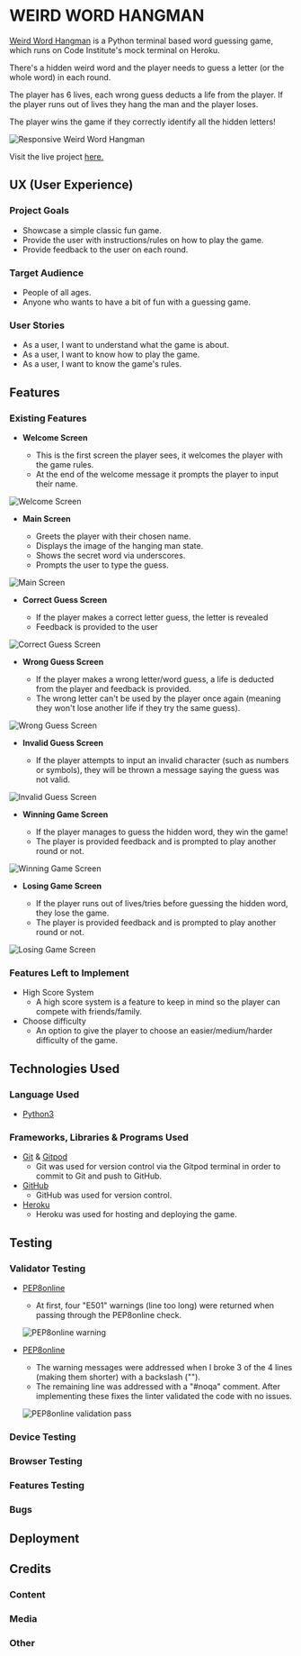 # WEIRD WORD HANGMAN

[Weird Word Hangman](https://github.com/richardreiter/hangman) is a Python terminal based word guessing game, which runs on Code Institute's mock terminal on Heroku.

There's a hidden weird word and the player needs to guess a letter (or the whole word) in each round.

The player has 6 lives, each wrong guess deducts a life from the player. If the player runs out of lives they hang the man and the player loses.

The player wins the game if they correctly identify all the hidden letters!

![Responsive Weird Word Hangman](docs/screenshots/wwh-responsiveness.png)

Visit the live project [here.](https://weird-word-hangman.herokuapp.com/)

## UX (User Experience)

### Project Goals

- Showcase a simple classic fun game.
- Provide the user with instructions/rules on how to play the game.
- Provide feedback to the user on each round.

### Target Audience

- People of all ages.
- Anyone who wants to have a bit of fun with a guessing game.

### User Stories

- As a user, I want to understand what the game is about.
- As a user, I want to know how to play the game.
- As a user, I want to know the game's rules.

## Features

### Existing Features

- __Welcome Screen__

  - This is the first screen the player sees, it welcomes the player with the game rules. 
  - At the end of the welcome message it prompts the player to input their name.

![Welcome Screen](docs/screenshots/wwh-welcome.png)

- __Main Screen__

  - Greets the player with their chosen name.
  - Displays the image of the hanging man state.
  - Shows the secret word via underscores.
  - Prompts the user to type the guess.

![Main Screen](docs/screenshots/wwh-main-screen.png)

- __Correct Guess Screen__

  - If the player makes a correct letter guess, the letter is revealed
  - Feedback is provided to the user

![Correct Guess Screen](docs/screenshots/wwh-correct-guess.png)

- __Wrong Guess Screen__

  - If the player makes a wrong letter/word guess, a life is deducted from the player and feedback is provided.
  - The wrong letter can't be used by the player once again (meaning they won't lose another life if they try the same guess).

![Wrong Guess Screen](docs/screenshots/wwh-wrong-guess.png)

- __Invalid Guess Screen__

  - If the player attempts to input an invalid character (such as numbers or symbols), they will be thrown a message saying the guess was not valid.

![Invalid Guess Screen](docs/screenshots/wwh-invalid-guess.png)

- __Winning Game Screen__

  - If the player manages to guess the hidden word, they win the game!
  - The player is provided feedback and is prompted to play another round or not.

![Winning Game Screen](docs/screenshots/wwh-winning-screen.png)

- __Losing Game Screen__

  - If the player runs out of lives/tries before guessing the hidden word, they lose the game.
  - The player is provided feedback and is prompted to play another round or not.

![Losing Game Screen](docs/screenshots/wwh-game-over.png)

### Features Left to Implement

- High Score System
  - A high score system is a feature to keep in mind so the player can compete with friends/family.
- Choose difficulty
  - An option to give the player to choose an easier/medium/harder difficulty of the game.

## Technologies Used

### Language Used

- [Python3](https://developer.mozilla.org/en-US/docs/Glossary/Python)

### Frameworks, Libraries & Programs Used

- [Git](https://git-scm.com/) & [Gitpod](https://gitpod.io/)
  - Git was used for version control via the Gitpod terminal in order to commit to Git and push to GitHub.
- [GitHub](https://github.com/)
  - GitHub was used for version control.
- [Heroku](https://heroku.com/)
  - Heroku was used for hosting and deploying the game.

## Testing

### Validator Testing

- [PEP8online](http://pep8online.com/)
  - At first, four "E501" warnings (line too long) were returned when passing through the PEP8online check.

  ![PEP8online warning](docs/screenshots/wwh-pep8-warnings.png)

- [PEP8online](http://pep8online.com/)
  - The warning messages were addressed when I broke 3 of the 4 lines (making them shorter) with a backslash ("\").
  - The remaining line was addressed with a "#noqa" comment. After implementing these fixes the linter validated the code with no issues.

  ![PEP8online validation pass](docs/screenshots/wwh-pep8-validation-pass.png)

### Device Testing

### Browser Testing

### Features Testing

### Bugs

## Deployment

## Credits 

### Content

### Media

### Other